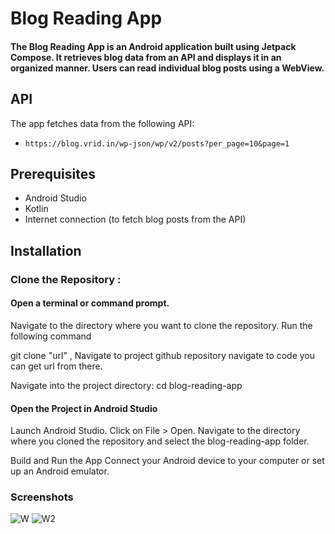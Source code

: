 # Blog Reading App

#### The Blog Reading App is an Android application built using Jetpack Compose. It retrieves blog data from an API and displays it in an organized manner. Users can read individual blog posts using a WebView.

## API

The app fetches data from the following API:
- `https://blog.vrid.in/wp-json/wp/v2/posts?per_page=10&page=1`

## Prerequisites

- Android Studio
- Kotlin
- Internet connection (to fetch blog posts from the API)

## Installation

### Clone the Repository :
#### Open a terminal or command prompt.
Navigate to the directory where you want to clone the repository.
Run the following command

git clone "url" , Navigate to project github repository  navigate to code you can get url from there.

Navigate into the project directory:
cd blog-reading-app

#### Open the Project in Android Studio
Launch Android Studio.
Click on File > Open.
Navigate to the directory where you cloned the repository and select the blog-reading-app folder.

Build and Run the App
Connect your Android device to your computer or set up an Android emulator.

### Screenshots
![W](https://github.com/ShivangiTiwari10/Blog-Reading/assets/123884896/36238d50-20de-425e-8690-ddbd862bd851)
![W2](https://github.com/ShivangiTiwari10/Blog-Reading/assets/123884896/97ec4a64-75a8-4c7d-b59d-a91d5265b6ca)

